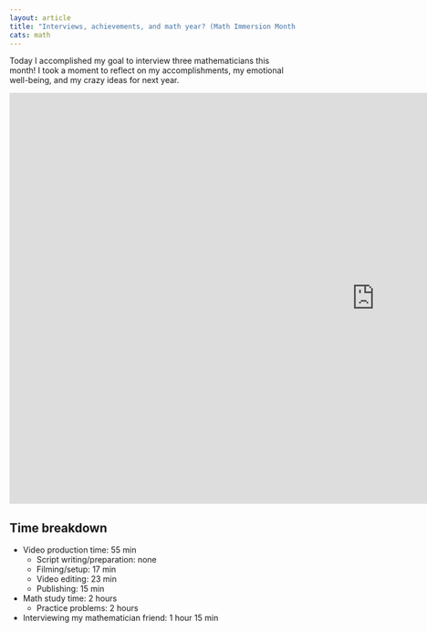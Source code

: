 ```yaml
---
layout: article
title: "Interviews, achievements, and math year? (Math Immersion Month Day 22)"
cats: math
---
```


Today I accomplished my goal to interview three mathematicians this month! I took a moment to reflect on my accomplishments, my emotional well-being, and my crazy ideas for next year.

<iframe width="1280" height="720" src="https://www.youtube.com/embed/10mL_ic3TQg" frameborder="0" allowfullscreen></iframe>

## Time breakdown
- Video production time: 55 min
  - Script writing/preparation: none
  - Filming/setup: 17 min
  - Video editing: 23 min
  - Publishing: 15 min
- Math study time: 2 hours
  - Practice problems: 2 hours 
- Interviewing my mathematician friend: 1 hour 15 min
